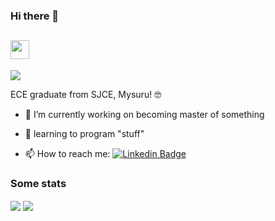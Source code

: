 ### Hi there 👋 

<!--
**PrashanthaTP/PrashanthaTP** is a ✨ _special_ ✨ repository because its `README.md` (this file) appears on your GitHub profile.-->


<h2 align="Left"><img src="https://media.giphy.com/media/WUlplcMpOCEmTGBtBW/giphy.gif" width="30"></h3>

![](https://komarev.com/ghpvc/?username=PrashanthaTP&color=blue)
<!--
[![HitCount](http://hits.dwyl.com/PrashanthaTP/PrashanthaTP.svg)](http://hits.dwyl.com/PrashanthaTP/PrashanthaTP)
-->

ECE graduate from SJCE, Mysuru! 🤓

- 🔭 I’m currently working on becoming master of something 
<!--
- 🤔 I’m looking for help in learning about AI, Web Development
-->
- 🚀 learning to program "stuff"

- 📫 How to reach me:     [![Linkedin Badge](https://img.shields.io/badge/-LinkedIn-blue?style=flat-square&logo=Linkedin&logoColor=white&link=https://www.linkedin.com/in/prashantha-t-p-2866731aa/)](https://www.linkedin.com/in/prashantha-t-p-2866731aa/) 

<!--
- ⚡ Fun fact: Jack of all trades , Master of None ! 
-->
### Some stats 

<!-- <a href="https://github.com/anuraghazra/github-readme-stats"> -->
  <img align="center" src="https://github-readme-stats-git-masterrstaa-rickstaa.vercel.app/api?username=prashanthatp&show_icons=true&theme=dark" />
<!-- </a> -->

<!-- <a href="https://github.com/prashanthatp/prashanthatp"> -->
  <img align="center" src="https://github-readme-stats-git-masterrstaa-rickstaa.vercel.app/api/top-langs/?username=prashanthatp&layout=compact&theme=dark" />
<!-- </a> -->


